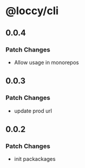 # @loccy/cli

## 0.0.4

### Patch Changes

- Allow usage in monorepos

## 0.0.3

### Patch Changes

- update prod url

## 0.0.2

### Patch Changes

- init packackages
